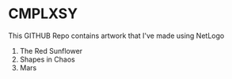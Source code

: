 # CMPLXSY

This GITHUB Repo contains artwork that I've made using NetLogo

1) The Red Sunflower
2) Shapes in Chaos
3) Mars
